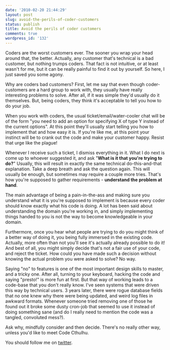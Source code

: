 ```yaml
---
date: '2010-02-20 21:44:29'
layout: post
slug: avoid-the-perils-of-coder-customers
status: publish
title: Avoid the perils of coder customers
comments: true
wordpress_id: '132'
---
```


﻿﻿﻿﻿﻿﻿﻿﻿﻿﻿﻿﻿﻿﻿﻿﻿﻿﻿﻿﻿﻿Coders are the worst customers ever. The sooner you wrap your head around that, the better. Actually, any customer that's technical is a bad customer, but nothing trumps coders. That fact is not intuitive, or at least wasn't for me, but it can be really painful to find it out by yourself. So here, I just saved you some agony.

Why are coders bad customers? First, let me say that even though coder-customers are a hard group to work with, they usually have really interesting problems to solve. After all, if it was simple they'd usually do it themselves. But, being coders, they think it's acceptable to tell you how to do your job.

When you work with coders, the usual ticket/email/water-cooler chat will be of the form "you need to add an option for specifying X of type Y instead of the current options". At this point they'll usually start telling you how to implement that and how easy it is. If you're like me, at this point your instinct will be to crank out the code and make your customer happy. Resist that urge like the plague!

Whenever I receive such a ticket, I dismiss everything in it. What I do next is come up to whoever suggested it, and ask "**What is it that you're trying to do?**" Usually, this will result in exactly the same technical do-this-and-that explanation. Take a deep breath and ask the question again. This will usually be enough, but sometimes may require a couple more tries. That's how you're supposed to gather requirements - **understand the problem at hand**.

The main advantage of being a pain-in-the-ass and making sure you understand what it is you're supposed to implement is because every coder should know exactly what his code is doing. A lot has been said about understanding the domain you're working in, and simply implementing things handed to you is not the way to become knowledgeable in your domain.

Furthermore, once you hear what people are trying to do you might think of a better way of doing it, you being fully immersed in the existing code. Actually, more often than not you'll see it's actually already possible to do it! And best of all, you might simply decide that's not a fair use of your code, and reject the ticket. How could you have made such a decision without knowing the actual problem you were asked to solve? No way.

Saying "no" to features is one of the most important design skills to master, and a tricky one. After all, turning to your keyboard, hacking the code and saying "presto!" is more fun at first. But that way of working leads to a code-base that you don't really know. I've seen systems that were driven this way by technical users. 3 years later, there were rogue database fields that no one knew why there were being updated, and weird log files in awkward formats. Whenever someone tried removing one of those he found out it broke some dusty cron-job that seemed to use it instead of doing something sane (and do I really need to mention the code was a tangled, convoluted mess?).

Ask why, mindfully consider and then decide. There's no really other way, unless you'd like to meet Code Cthulhu.

You should follow me on [twitter](http://bit.ly/aU2CaB).
